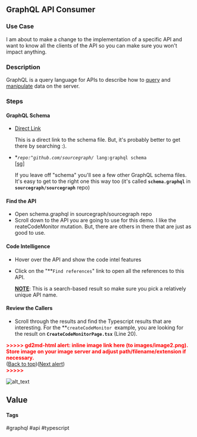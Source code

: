 ## GraphQL API Consumer


### Use Case
I am about to make a change to the implementation of a specific API and want to know all the clients of the API so you can make sure you won't impact anything.


### Description
GraphQL is a query language for APIs to describe how to [query](https://graphql.org/learn/queries/) and [manipulate](https://graphql.org/learn/queries/#mutations) data on the server.


### Steps


#### GraphQL Schema
* [Direct Link](https://demo.sourcegraph.com/github.com/sourcegraph/sourcegraph/-/blob/cmd/frontend/graphqlbackend/schema.graphql)

    This is a direct link to the schema file.  But, it's probably better to get there by searching :).

* **<code>repo:^github\.com/sourcegraph/* lang:graphql schema </code></strong>[[sg](https://demo.sourcegraph.com/search?q=repo:%5Egithub%5C.com/sourcegraph/*+lang:graphql+schema&patternType=literal)]

    If you leave off "schema" you'll see a few other GraphQL schema files.  It's easy to get to the right one this way too (it's called <strong><code>schema.graphql</code></strong> in <strong><code>sourcegraph/sourcegraph</code></strong> repo)



#### Find the API
- Open schema.graphql in sourcegraph/sourcegraph repo
- Scroll down to the API you are going to use for this demo.  I like the reateCodeMonitor mutation.  But, there are others in there that are just as good to use.


#### Code Intelligence
- Hover over the API and show the code intel features
- Click on the "**<code>Find references</code></strong>" link to open all the references to this API.

    <strong><span style="text-decoration:underline;">NOTE</span></strong>: This is a search-based result so make sure you pick a relatively unique API name.



#### Review the Callers
* Scroll through the results and find the Typescript results that are interesting.  For the **<code>createCodeMonitor </code></strong>example, you are looking for the result on <strong><code>CreateCodeMonitorPage.tsx</code></strong> (Line 20).



<p id="gdcalert2" ><span style="color: red; font-weight: bold">>>>>>  gd2md-html alert: inline image link here (to images/image2.png). Store image on your image server and adjust path/filename/extension if necessary. </span><br>(<a href="#">Back to top</a>)(<a href="#gdcalert3">Next alert</a>)<br><span style="color: red; font-weight: bold">>>>>> </span></p>


![alt_text](images/image2.png "image_tooltip")


## Value

#### Tags
#graphql #api #typescript



